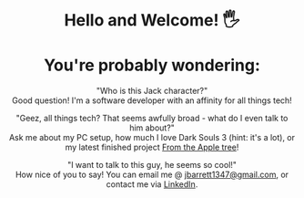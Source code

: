 <div align="center">

# Hello and Welcome! 🖐 <br /> <br /> You're probably wondering:

"Who is this Jack character?" <br /> 
Good question! I'm a software developer with an affinity for all things tech! 

"Geez, all things tech? That seems awfully broad - what do I even talk to him about?" <br />
Ask me about my PC setup, how much I love Dark Souls 3 (hint: it's a lot), or my latest finished project [From the Apple tree](https://github.com/Thirteenhelens/From_the_Apple_Tree)!

"I want to talk to this guy, he seems so cool!" <br />
How nice of you to say! You can email me @ jbarrett1347@gmail.com, or contact me via [LinkedIn](https://www.linkedin.com/in/jack-barrett-0b7bba1b0/).

 </div>
<!--
Oh no! Youve discovered my secret!
 |  👀  |
  \     /
___|   |____
/      ✊🏻_/
\_✊🏻
Please don't tell anyone!
-->
